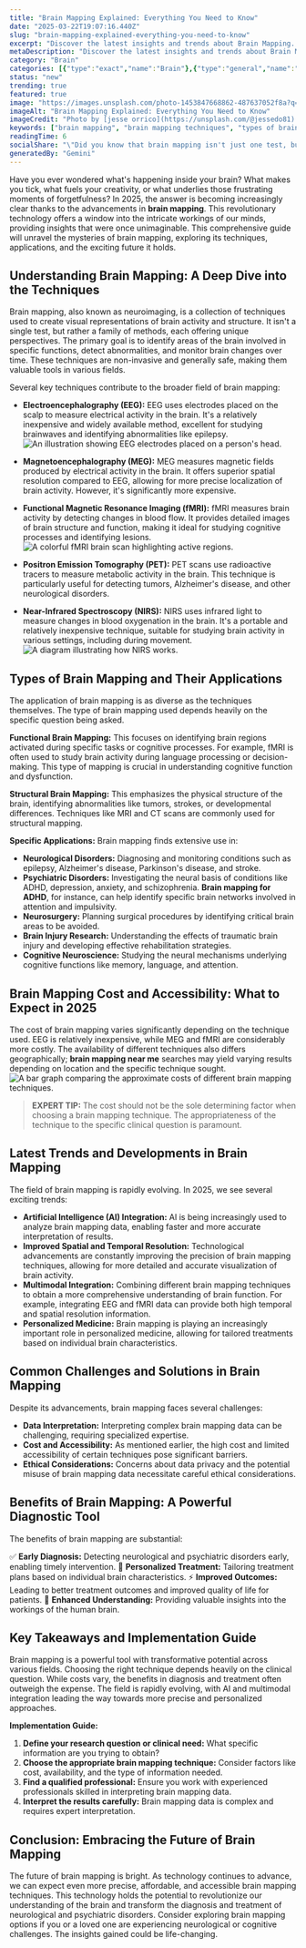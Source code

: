 ```yaml
---
title: "Brain Mapping Explained: Everything You Need to Know"
date: "2025-03-22T19:07:16.440Z"
slug: "brain-mapping-explained-everything-you-need-to-know"
excerpt: "Discover the latest insights and trends about Brain Mapping. This comprehensive guide covers everything you need to know about Brain Mapping in 2025."
metaDescription: "Discover the latest insights and trends about Brain Mapping. This comprehensive guide covers everything you need to know about Brain Mapping in 2025."
category: "Brain"
categories: [{"type":"exact","name":"Brain"},{"type":"general","name":"Medicine"},{"type":"medium","name":"Neurology"},{"type":"specific","name":"fMRI"},{"type":"niche","name":"Functional Connectivity"}]
status: "new"
trending: true
featured: true
image: "https://images.unsplash.com/photo-1453847668862-487637052f8a?q=85&w=1200&fit=max&fm=webp&auto=compress"
imageAlt: "Brain Mapping Explained: Everything You Need to Know"
imageCredit: "Photo by [jesse orrico](https://unsplash.com/@jessedo81) on Unsplash"
keywords: ["brain mapping", "brain mapping techniques", "types of brain mapping", "functional brain mapping", "brain mapping cost", "brain mapping near me", "EEG brain mapping", "brain mapping for ADHD", "benefits of brain mapping", "brain mapping applications"]
readingTime: 6
socialShare: "\"Did you know that brain mapping isn't just one test, but a family of techniques offering unique insights into the complexities of the human brain? The future of personalized medicine depends on it!\""
generatedBy: "Gemini"
---
```




Have you ever wondered what's happening inside your brain?  What makes you tick, what fuels your creativity, or what underlies those frustrating moments of forgetfulness? In 2025, the answer is becoming increasingly clear thanks to the advancements in **brain mapping**. This revolutionary technology offers a window into the intricate workings of our minds, providing insights that were once unimaginable. This comprehensive guide will unravel the mysteries of brain mapping, exploring its techniques, applications, and the exciting future it holds.

## Understanding Brain Mapping: A Deep Dive into the Techniques

Brain mapping, also known as neuroimaging, is a collection of techniques used to create visual representations of brain activity and structure.  It isn't a single test, but rather a family of methods, each offering unique perspectives.  The primary goal is to identify areas of the brain involved in specific functions, detect abnormalities, and monitor brain changes over time.  These techniques are non-invasive and generally safe, making them valuable tools in various fields.

Several key techniques contribute to the broader field of brain mapping:

* **Electroencephalography (EEG):**  EEG uses electrodes placed on the scalp to measure electrical activity in the brain.  It's a relatively inexpensive and widely available method, excellent for studying brainwaves and identifying abnormalities like epilepsy. ![An illustration showing EEG electrodes placed on a person's head.](https://images.unsplash.com/photo-1617791160536-598cf32026fb?q=85&w=1200&fit=max&fm=webp&auto=compress)

* **Magnetoencephalography (MEG):** MEG measures magnetic fields produced by electrical activity in the brain.  It offers superior spatial resolution compared to EEG, allowing for more precise localization of brain activity.  However, it's significantly more expensive.

* **Functional Magnetic Resonance Imaging (fMRI):** fMRI measures brain activity by detecting changes in blood flow. It provides detailed images of brain structure and function, making it ideal for studying cognitive processes and identifying lesions. ![A colorful fMRI brain scan highlighting active regions.](https://images.unsplash.com/photo-1453847668862-487637052f8a?q=85&w=1200&fit=max&fm=webp&auto=compress)

* **Positron Emission Tomography (PET):** PET scans use radioactive tracers to measure metabolic activity in the brain.  This technique is particularly useful for detecting tumors, Alzheimer's disease, and other neurological disorders.

* **Near-Infrared Spectroscopy (NIRS):** NIRS uses infrared light to measure changes in blood oxygenation in the brain. It's a portable and relatively inexpensive technique, suitable for studying brain activity in various settings, including during movement. ![A diagram illustrating how NIRS works.](https://images.unsplash.com/photo-1559757148-5c350d0d3c56?q=85&w=1200&fit=max&fm=webp&auto=compress)

## Types of Brain Mapping and Their Applications

The application of brain mapping is as diverse as the techniques themselves.  The type of brain mapping used depends heavily on the specific question being asked.

**Functional Brain Mapping:** This focuses on identifying brain regions activated during specific tasks or cognitive processes.  For example, fMRI is often used to study brain activity during language processing or decision-making.  This type of mapping is crucial in understanding cognitive function and dysfunction.

**Structural Brain Mapping:** This emphasizes the physical structure of the brain, identifying abnormalities like tumors, strokes, or developmental differences. Techniques like MRI and CT scans are commonly used for structural mapping.

**Specific Applications:** Brain mapping finds extensive use in:

* **Neurological Disorders:** Diagnosing and monitoring conditions such as epilepsy, Alzheimer's disease, Parkinson's disease, and stroke.
* **Psychiatric Disorders:** Investigating the neural basis of conditions like ADHD, depression, anxiety, and schizophrenia.  **Brain mapping for ADHD**, for instance, can help identify specific brain networks involved in attention and impulsivity.
* **Neurosurgery:** Planning surgical procedures by identifying critical brain areas to be avoided.
* **Brain Injury Research:** Understanding the effects of traumatic brain injury and developing effective rehabilitation strategies.
* **Cognitive Neuroscience:** Studying the neural mechanisms underlying cognitive functions like memory, language, and attention.

## Brain Mapping Cost and Accessibility: What to Expect in 2025

The cost of brain mapping varies significantly depending on the technique used.  EEG is relatively inexpensive, while MEG and fMRI are considerably more costly.  The availability of different techniques also differs geographically;  **brain mapping near me** searches may yield varying results depending on location and the specific technique sought.  ![A bar graph comparing the approximate costs of different brain mapping techniques.](https://images.unsplash.com/photo-1549925245-f20a1bac6454?q=85&w=1200&fit=max&fm=webp&auto=compress)

> **EXPERT TIP:** The cost should not be the sole determining factor when choosing a brain mapping technique. The appropriateness of the technique to the specific clinical question is paramount.

##  Latest Trends and Developments in Brain Mapping

The field of brain mapping is rapidly evolving.  In 2025, we see several exciting trends:

* **Artificial Intelligence (AI) Integration:** AI is being increasingly used to analyze brain mapping data, enabling faster and more accurate interpretation of results.
* **Improved Spatial and Temporal Resolution:**  Technological advancements are constantly improving the precision of brain mapping techniques, allowing for more detailed and accurate visualization of brain activity.
* **Multimodal Integration:** Combining different brain mapping techniques to obtain a more comprehensive understanding of brain function.  For example, integrating EEG and fMRI data can provide both high temporal and spatial resolution information.
* **Personalized Medicine:** Brain mapping is playing an increasingly important role in personalized medicine, allowing for tailored treatments based on individual brain characteristics.

## Common Challenges and Solutions in Brain Mapping

Despite its advancements, brain mapping faces several challenges:

* **Data Interpretation:** Interpreting complex brain mapping data can be challenging, requiring specialized expertise.
* **Cost and Accessibility:** As mentioned earlier, the high cost and limited accessibility of certain techniques pose significant barriers.
* **Ethical Considerations:**  Concerns about data privacy and the potential misuse of brain mapping data necessitate careful ethical considerations.

## Benefits of Brain Mapping: A Powerful Diagnostic Tool

The benefits of brain mapping are substantial:

✅ **Early Diagnosis:** Detecting neurological and psychiatric disorders early, enabling timely intervention.
🔑 **Personalized Treatment:** Tailoring treatment plans based on individual brain characteristics.
⚡ **Improved Outcomes:**  Leading to better treatment outcomes and improved quality of life for patients.
🧠 **Enhanced Understanding:** Providing valuable insights into the workings of the human brain.

## Key Takeaways and Implementation Guide

Brain mapping is a powerful tool with transformative potential across various fields.  Choosing the right technique depends heavily on the clinical question.  While costs vary, the benefits in diagnosis and treatment often outweigh the expense.  The field is rapidly evolving, with AI and multimodal integration leading the way towards more precise and personalized approaches.

**Implementation Guide:**

1. **Define your research question or clinical need:** What specific information are you trying to obtain?
2. **Choose the appropriate brain mapping technique:** Consider factors like cost, availability, and the type of information needed.
3. **Find a qualified professional:** Ensure you work with experienced professionals skilled in interpreting brain mapping data.
4. **Interpret the results carefully:**  Brain mapping data is complex and requires expert interpretation.

## Conclusion: Embracing the Future of Brain Mapping

The future of brain mapping is bright.  As technology continues to advance, we can expect even more precise, affordable, and accessible brain mapping techniques.  This technology holds the potential to revolutionize our understanding of the brain and transform the diagnosis and treatment of neurological and psychiatric disorders.  Consider exploring brain mapping options if you or a loved one are experiencing neurological or cognitive challenges.  The insights gained could be life-changing.

